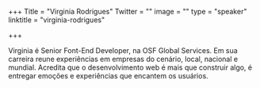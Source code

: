 +++
Title = "Virginia Rodrigues"
Twitter = ""
image = ""
type = "speaker"
linktitle = "virginia-rodrigues"

+++

Virginia é Senior Font-End Developer, na OSF Global Services. Em sua carreira reune experiências em empresas do cenário, local, nacional e mundial. Acredita que o desenvolvimento web é mais que construir algo, é entregar emoções e experiências que encantem os usuários.
